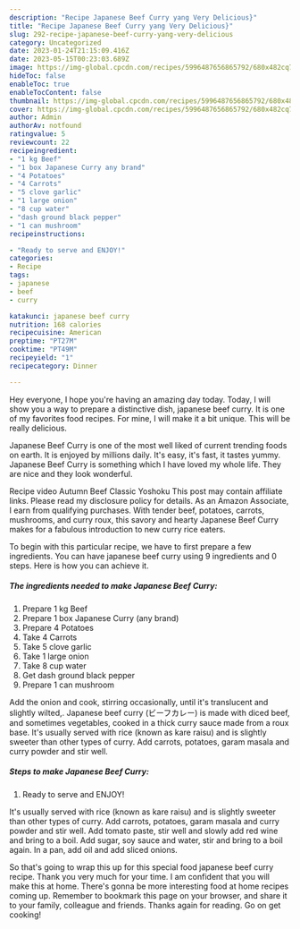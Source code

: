 ```yaml
---
description: "Recipe Japanese Beef Curry yang Very Delicious}"
title: "Recipe Japanese Beef Curry yang Very Delicious}"
slug: 292-recipe-japanese-beef-curry-yang-very-delicious
category: Uncategorized
date: 2023-01-24T21:15:09.416Z
date: 2023-05-15T00:23:03.689Z
image: https://img-global.cpcdn.com/recipes/5996487656865792/680x482cq70/japanese-beef-curry-recipe-main-photo.jpg
hideToc: false
enableToc: true
enableTocContent: false
thumbnail: https://img-global.cpcdn.com/recipes/5996487656865792/680x482cq70/japanese-beef-curry-recipe-main-photo.jpg
cover: https://img-global.cpcdn.com/recipes/5996487656865792/680x482cq70/japanese-beef-curry-recipe-main-photo.jpg
author: Admin
authorAv: notfound
ratingvalue: 5
reviewcount: 22
recipeingredient:
- "1 kg Beef"
- "1 box Japanese Curry any brand"
- "4 Potatoes"
- "4 Carrots"
- "5 clove garlic"
- "1 large onion"
- "8 cup water"
- "dash ground black pepper"
- "1 can mushroom"
recipeinstructions:

- "Ready to serve and ENJOY!"
categories:
- Recipe
tags:
- japanese
- beef
- curry

katakunci: japanese beef curry 
nutrition: 168 calories
recipecuisine: American
preptime: "PT27M"
cooktime: "PT49M"
recipeyield: "1"
recipecategory: Dinner

---
```



Hey everyone, I hope you're having an amazing day today. Today, I will show you a way to prepare a distinctive dish, japanese beef curry. It is one of my favorites food recipes. For mine, I will make it a bit unique. This will be really delicious.

Japanese Beef Curry is one of the most well liked of current trending foods on earth. It is enjoyed by millions daily. It's easy, it's fast, it tastes yummy. Japanese Beef Curry is something which I have loved my whole life. They are nice and they look wonderful.

Recipe video Autumn Beef Classic Yoshoku This post may contain affiliate links. Please read my disclosure policy for details. As an Amazon Associate, I earn from qualifying purchases. With tender beef, potatoes, carrots, mushrooms, and curry roux, this savory and hearty Japanese Beef Curry makes for a fabulous introduction to new curry rice eaters.


To begin with this particular recipe, we have to first prepare a few ingredients. You can have japanese beef curry using 9 ingredients and 0 steps. Here is how you can achieve it.

<!--inarticleads1-->

##### The ingredients needed to make Japanese Beef Curry:

1. Prepare 1 kg Beef
1. Prepare 1 box Japanese Curry (any brand)
1. Prepare 4 Potatoes
1. Take 4 Carrots
1. Take 5 clove garlic
1. Take 1 large onion
1. Take 8 cup water
1. Get dash ground black pepper
1. Prepare 1 can mushroom


Add the onion and cook, stirring occasionally, until it&#39;s translucent and slightly wilted,. Japanese beef curry (ビーフカレー) is made with diced beef, and sometimes vegetables, cooked in a thick curry sauce made from a roux base. It&#39;s usually served with rice (known as kare raisu) and is slightly sweeter than other types of curry. Add carrots, potatoes, garam masala and curry powder and stir well. 

<!--inarticleads2-->

##### Steps to make Japanese Beef Curry:


1. Ready to serve and ENJOY!

It&#39;s usually served with rice (known as kare raisu) and is slightly sweeter than other types of curry. Add carrots, potatoes, garam masala and curry powder and stir well. Add tomato paste, stir well and slowly add red wine and bring to a boil. Add sugar, soy sauce and water, stir and bring to a boil again. In a pan, add oil and add sliced onions. 

So that's going to wrap this up for this special food japanese beef curry recipe. Thank you very much for your time. I am confident that you will make this at home. There's gonna be more interesting food at home recipes coming up. Remember to bookmark this page on your browser, and share it to your family, colleague and friends. Thanks again for reading. Go on get cooking!
